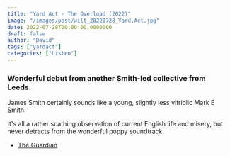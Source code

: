 ```yaml
---
title: "Yard Act - The Overload (2022)"
image: "/images/post/wilt_20220728_Yard.Act.jpg"
date: 2022-07-28T00:00:00.0000000
draft: false
author: "David"
tags: ["yardact"]
categories: ["Listen"]
---
```

### Wonderful debut from another Smith-led collective from Leeds.

 James Smith certainly sounds like a young, slightly less vitriolic Mark E Smith. 

 It's all a rather scathing observation of current English life and misery, but never detracts from the wonderful poppy soundtrack.

-  [The Guardian](https://www.theguardian.com/music/2022/jan/23/yard-act-overload-review-an-instant-classic-land-of-the-blind)